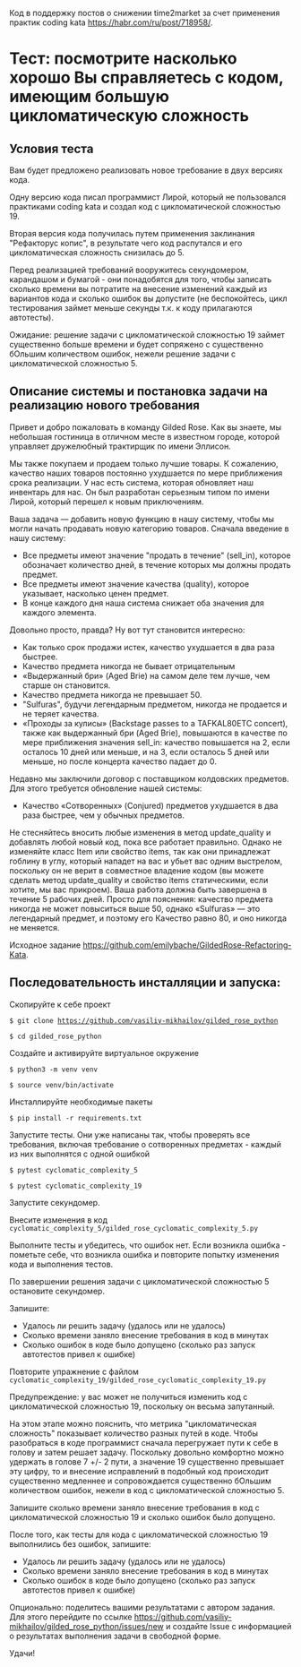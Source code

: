 Код в поддержку постов о снижении time2market за счет применения практик сoding kata <a href="https://habr.com/ru/post/718958/">https://habr.com/ru/post/718958/</a>.

# Тест: посмотрите насколько хорошо Вы справляетесь с кодом, имеющим большую цикломатическую сложность

## Условия теста
Вам будет предложено реализовать новое требование в двух версиях кода. 

Одну версию кода писал программист Лирой, который не пользовался практиками coding kata и создал код с цикломатической сложностью 19.

Вторая версия кода получилась путем применения заклинания "Рефакторус копис", в результате чего код распутался и его цикломатическая сложность снизилась до 5.

Перед реализацией требований вооружитесь секундомером, карандашом и бумагой - они понадобятся для того, чтобы записать сколько времени вы потратите на внесение изменений каждый из вариантов кода и сколько ошибок вы допустите (не беспокойтесь, цикл тестирования займет меньше секунды т.к. к коду прилагаются автотесты).

Ожидание: решение задачи с цикломатической сложностью 19 займет существенно больше времени и будет сопряжено с существенно бОльшим количеством ошибок, нежели решение задачи с цикломатической сложностью 5.

## Описание системы и постановка задачи на реализацию нового требования

Привет и добро пожаловать в команду Gilded Rose. Как вы знаете, мы небольшая гостиница в отличном месте в известном городе, которой управляет дружелюбный трактирщик по имени Эллисон.

Мы также покупаем и продаем только лучшие товары. К сожалению, качество наших товаров постоянно ухудшается по мере приближения срока реализации. У нас есть система, которая обновляет наш инвентарь для нас. Он был разработан серьезным типом по имени Лирой, который перешел к новым приключениям. 

Ваша задача — добавить новую функцию в нашу систему, чтобы мы могли начать продавать новую категорию товаров. Сначала введение в нашу систему:
* Все предметы имеют значение "продать в течение" (sell_in), которое обозначает количество дней, в течение которых мы должны продать предмет.
* Все предметы имеют значение качества (quality), которое указывает, насколько ценен предмет.
* В конце каждого дня наша система снижает оба значения для каждого элемента.

Довольно просто, правда? Ну вот тут становится интересно:
* Как только срок продажи истек, качество ухудшается в два раза быстрее.
* Качество предмета никогда не бывает отрицательным
* «Выдержанный бри» (Aged Brie) на самом деле тем лучше, чем старше он становится.
* Качество предмета никогда не превышает 50.
* "Sulfuras", будучи легендарным предметом, никогда не продается и не теряет качества.
* «Проходы за кулисы» (Backstage passes to a TAFKAL80ETC concert), также как выдержанный бри (Aged Brie), повышаются в качестве по мере приближения значения sell_in: качество повышается на 2, если осталось 10 дней или меньше, и на 3, если осталось 5 дней или меньше, но после концерта качество падает до 0.

Недавно мы заключили договор с поставщиком колдовских предметов. Для этого требуется обновление нашей системы:
* Качество «Сотворенных» (Conjured) предметов ухудшается в два раза быстрее, чем у обычных предметов.

Не стесняйтесь вносить любые изменения в метод update_quality и добавлять любой новый код, пока все работает правильно. Однако не изменяйте класс Item или свойство items, так как они принадлежат гоблину в углу, который нападет на вас и убьет вас одним выстрелом, поскольку он не верит в совместное владение кодом (вы можете сделать метод update_quality и свойство items статическими, если хотите, мы вас прикроем).
Ваша работа должна быть завершена в течение 5 рабочих дней.
Просто для пояснения: качество предмета никогда не может повыситься выше 50, однако «Sulfuras» — это легендарный предмет, и поэтому его Качество равно 80, и оно никогда не меняется.

Исходное задание <a href="https://github.com/emilybache/GildedRose-Refactoring-Kata">https://github.com/emilybache/GildedRose-Refactoring-Kata</a>.

## Последовательность инсталляции и запуска:

Скопируйте к себе проект

<code>$ git clone https://github.com/vasiliy-mikhailov/gilded_rose_python</code>

<code>$ cd gilded_rose_python</code>

Создайте и активируйте виртуальное окружение

<code>$ python3 -m venv venv</code>

<code>$ source venv/bin/activate</code>

Инсталлируйте необходимые пакеты

<code>$ pip install -r requirements.txt</code>

Запустите тесты. Они уже написаны так, чтобы проверять все требования, включая требование о сотворенных предметах  - каждый из них выполнятся с одной ошибкой

<code>$ pytest cyclomatic_complexity_5</code>

<code>$ pytest cyclomatic_complexity_19</code>

Запустите секундомер.

Внесите изменения в код <code>cyclomatic_complexity_5/gilded_rose_сyclomatic_complexity_5.py</code>

Выполните тесты и убедитесь, что ошибок нет. Если возникла ошибка - пометьте себе, что возникла ошибка и повторите попытку изменения кода и выполнения тестов.

По завершении решения задачи с цикломатической сложностью 5 остановите секундомер.

Запишите:
* Удалось ли решить задачу (удалось или не удалось)
* Сколько времени заняло внесение требования в код в минутах
* Сколько ошибок в коде было допущено (сколько раз запуск автотестов привел к ошибке)

Повторите упражнение с файлом <code>cyclomatic_complexity_19/gilded_rose_сyclomatic_complexity_19.py</code>

Предупреждение: у вас может не получиться изменить код с цикломатической сложностью 19, поскольку он весьма запутанный.

На этом этапе можно пояснить, что метрика "цикломатическая сложность" показывает количество разных путей в коде. Чтобы разобраться в коде программист сначала перегружает пути к себе в голову и затем решает задачу. Поскольку довольно комфортно можно удержать в голове 7 +/- 2 пути, а значение 19 существенно превышает эту цифру, то и внесение исправлений в подобный код происходит существенно медленнее и сопровождается существенно бОльшим количеством ошибок, нежели в код с цикломатической сложностью 5.

Запишите сколько времени заняло внесение требования в код с цикломатической сложностью 19 и сколько ошибок было допущено.

После того, как тесты для кода с цикломатической сложностью 19 выполнились без ошибок, запишите:
* Удалось ли решить задачу (удалось или не удалось)
* Сколько времени заняло внесение требования в код в минутах
* Сколько ошибок в коде было допущено (сколько раз запуск автотестов привел к ошибке)

Опционально: поделитесь вашими результатами с автором задания. Для этого перейдите по ссылке <a href="https://github.com/vasiliy-mikhailov/gilded_rose_python/issues/new">https://github.com/vasiliy-mikhailov/gilded_rose_python/issues/new</a> и cоздайте Issue с информацией о результатах выполнения задачи в свободной форме.

Удачи!
